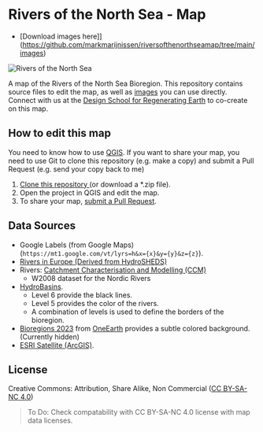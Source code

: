 ﻿# Rivers of the North Sea - Map

- [Download images here]](https://github.com/markmarijnissen/riversofthenorthseamap/tree/main/images) 

![Rivers of the North Sea](<./images/Rivers of the North Sea.png>)

A map of the Rivers of the North Sea Bioregion. This repository contains source files to edit the map, as well as [images](https://github.com/markmarijnissen/riversofthenorthseamap/tree/main/images) you can use directly. Connect with us at the [Design School for Regenerating Earth](https://design-school-for-regenerating-earth.mn.co/) to co-create on this map.

## How to edit this map

You need to know how to use [QGIS](https://qgis.org/). If you want to share your map, you need to use Git to clone this repository (e.g. make a copy) and submit a Pull Request (e.g. send your copy back to me)

1. [Clone this repository ](https://docs.github.com/en/repositories/creating-and-managing-repositories/cloning-a-repository)(or download a *.zip file).
2. Open the project in QGIS and edit the map.
4. To share your map, [submit a Pull Request](https://docs.github.com/en/pull-requests/collaborating-with-pull-requests/proposing-changes-to-your-work-with-pull-requests/creating-a-pull-request).

## Data Sources

- Google Labels (from Google Maps) (`https://mt1.google.com/vt/lyrs=h&x={x}&y={y}&z={z}`).
- [Rivers in Europe (Derived from HydroSHEDS)](https://data.apps.fao.org/catalog/dataset/e0243940-e5d9-487c-8102-45180cf1a99f/resource/59557e5b-c852-4974-8576-8d954587b102)
- Rivers: [Catchment Characterisation and Modelling (CCM)](https://joint-research-centre.ec.europa.eu/scientific-tools-databases/catchment-characterisation-and-modelling-ccm_en)
    - W2008 dataset for the Nordic Rivers
- [HydroBasins](https://www.hydrosheds.org/products/hydrobasins).
    - Level 6 provide the black lines.
    - Level 5 provides the color of the rivers.
    - A combination of levels is used to define the borders of the bioregion.
- [Bioregions 2023](https://services5.arcgis.com/eWfoLt45Pxgl2X6V/ArcGIS/rest/services/Bioregions_2023/FeatureServer) from [OneEarth](https://www.oneearth.org/bioregions-2023/) provides a subtle colored background. (Currently hidden)
- [ESRI Satellite (ArcGIS)](https://server.arcgisonline.com/ArcGIS/rest/services/World_Imagery/MapServer/).

## License

Creative Commons: Attribution, Share Alike, Non Commercial ([CC BY-SA-NC 4.0](http://creativecommons.org/licenses/by-nc-sa/4.0/deed))

> To Do: Check compatability with CC BY-SA-NC 4.0 license with map data licenses.
